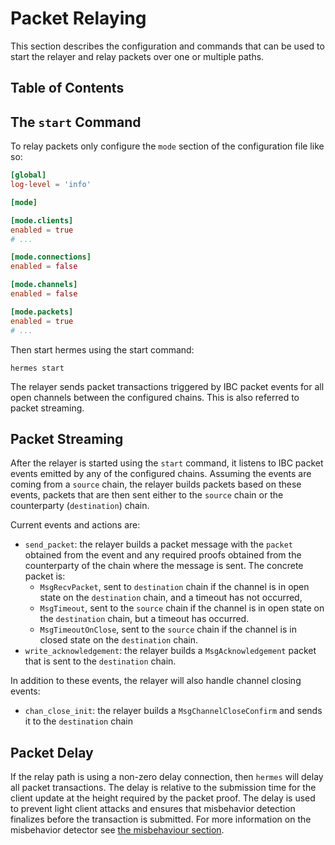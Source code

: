 # Packet Relaying

This section describes the configuration and commands that can be used to start the relayer and relay packets over one or multiple paths.

## Table of Contents

<!-- toc -->

## The `start` Command

To relay packets only configure the `mode` section of the configuration file like so:
```toml
[global]
log-level = 'info'

[mode]

[mode.clients]
enabled = true
# ...

[mode.connections]
enabled = false

[mode.channels]
enabled = false

[mode.packets]
enabled = true
# ...
```

Then start hermes using the start command:

```shell
hermes start
```

The relayer sends packet transactions triggered by IBC packet events for all open channels between the configured chains.
This is also referred to packet streaming.

## Packet Streaming

After the relayer is started using the `start` command, it listens to IBC packet events emitted by any of
the configured chains. Assuming the events are coming from a `source` chain, the relayer builds packets
based on these events, packets that are then sent either to the `source` chain or the counterparty (`destination`) chain.

Current events and actions are:

- `send_packet`: the relayer builds a packet message with the `packet` obtained from the event and any required proofs obtained from the counterparty of the chain where the message is sent. The concrete packet is:
  - `MsgRecvPacket`, sent to `destination` chain if the channel is in open state on the `destination` chain, and a timeout has not occurred,
  - `MsgTimeout`, sent to the `source` chain if the channel is in open state on the `destination` chain, but a timeout has occurred.
  - `MsgTimeoutOnClose`, sent to the `source` chain if the channel is in closed state on the `destination` chain.
- `write_acknowledgement`: the relayer builds a `MsgAcknowledgement` packet that is sent to the `destination` chain.

In addition to these events, the relayer will also handle channel closing events:
- `chan_close_init`: the relayer builds a `MsgChannelCloseConfirm` and sends it to the `destination` chain

## Packet Delay

If the relay path is using a non-zero delay connection, then `hermes` will delay all packet transactions. The delay is relative to the submission time for the client update at the height required by the packet proof.
The delay is used to prevent light client attacks and ensures that misbehavior detection finalizes before the transaction is submitted.
For more information on the misbehavior detector see [the misbehaviour section](../misbehaviour/index.md#monitoring-misbehaviour-and-evidence-submission).

